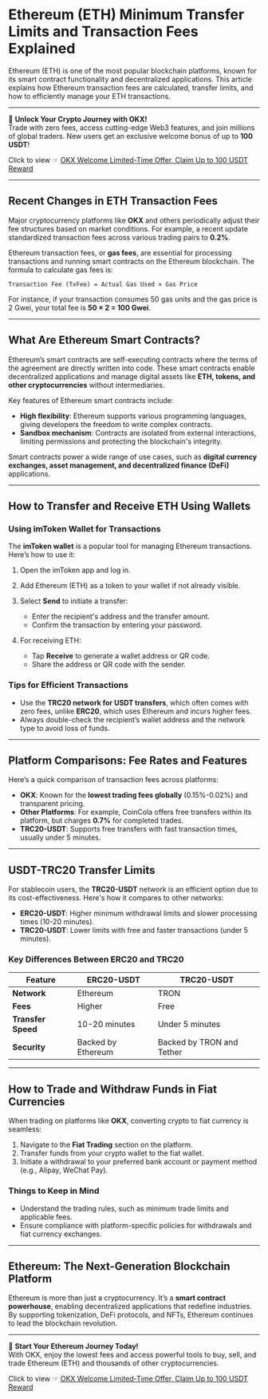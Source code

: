 
# Ethereum (ETH) Minimum Transfer Limits and Transaction Fees Explained

Ethereum (ETH) is one of the most popular blockchain platforms, known for its smart contract functionality and decentralized applications. This article explains how Ethereum transaction fees are calculated, transfer limits, and how to efficiently manage your ETH transactions.

---

🚀 **Unlock Your Crypto Journey with OKX!**  
Trade with zero fees, access cutting-edge Web3 features, and join millions of global traders. New users get an exclusive welcome bonus of up to **100 USDT**!  

Click to view ☞ [OKX Welcome Limited-Time Offer, Claim Up to 100 USDT Reward](https://bit.ly/OKXe)

---

## Recent Changes in ETH Transaction Fees

Major cryptocurrency platforms like **OKX** and others periodically adjust their fee structures based on market conditions. For example, a recent update standardized transaction fees across various trading pairs to **0.2%**.

Ethereum transaction fees, or **gas fees**, are essential for processing transactions and running smart contracts on the Ethereum blockchain. The formula to calculate gas fees is:

```plaintext
Transaction Fee (TxFee) = Actual Gas Used × Gas Price
```

For instance, if your transaction consumes 50 gas units and the gas price is 2 Gwei, your total fee is **50 × 2 = 100 Gwei**.

---

## What Are Ethereum Smart Contracts?

Ethereum’s smart contracts are self-executing contracts where the terms of the agreement are directly written into code. These smart contracts enable decentralized applications and manage digital assets like **ETH, tokens, and other cryptocurrencies** without intermediaries. 

Key features of Ethereum smart contracts include:

- **High flexibility**: Ethereum supports various programming languages, giving developers the freedom to write complex contracts.
- **Sandbox mechanism**: Contracts are isolated from external interactions, limiting permissions and protecting the blockchain's integrity.

Smart contracts power a wide range of use cases, such as **digital currency exchanges, asset management, and decentralized finance (DeFi)** applications.

---

## How to Transfer and Receive ETH Using Wallets

### Using imToken Wallet for Transactions

The **imToken wallet** is a popular tool for managing Ethereum transactions. Here’s how to use it:

1. Open the imToken app and log in.
2. Add Ethereum (ETH) as a token to your wallet if not already visible.
3. Select **Send** to initiate a transfer:
   - Enter the recipient's address and the transfer amount.
   - Confirm the transaction by entering your password.

4. For receiving ETH:
   - Tap **Receive** to generate a wallet address or QR code.
   - Share the address or QR code with the sender.

### Tips for Efficient Transactions

- Use the **TRC20 network for USDT transfers**, which often comes with zero fees, unlike **ERC20**, which uses Ethereum and incurs higher fees.
- Always double-check the recipient’s wallet address and the network type to avoid loss of funds.

---

## Platform Comparisons: Fee Rates and Features

Here’s a quick comparison of transaction fees across platforms:

- **OKX**: Known for the **lowest trading fees globally** (0.15%-0.02%) and transparent pricing.  
- **Other Platforms**: For example, CoinCola offers free transfers within its platform, but charges **0.7%** for completed trades.  
- **TRC20-USDT**: Supports free transfers with fast transaction times, usually under 5 minutes.  

---

## USDT-TRC20 Transfer Limits

For stablecoin users, the **TRC20-USDT** network is an efficient option due to its cost-effectiveness. Here's how it compares to other networks:

- **ERC20-USDT**: Higher minimum withdrawal limits and slower processing times (10-20 minutes).
- **TRC20-USDT**: Lower limits with free and faster transactions (under 5 minutes).

### Key Differences Between ERC20 and TRC20

| **Feature**         | **ERC20-USDT**                | **TRC20-USDT**              |
|----------------------|-------------------------------|-----------------------------|
| **Network**          | Ethereum                     | TRON                        |
| **Fees**             | Higher                       | Free                        |
| **Transfer Speed**   | 10-20 minutes                | Under 5 minutes             |
| **Security**         | Backed by Ethereum           | Backed by TRON and Tether   |

---

## How to Trade and Withdraw Funds in Fiat Currencies

When trading on platforms like **OKX**, converting crypto to fiat currency is seamless:

1. Navigate to the **Fiat Trading** section on the platform.
2. Transfer funds from your crypto wallet to the fiat wallet.
3. Initiate a withdrawal to your preferred bank account or payment method (e.g., Alipay, WeChat Pay).

### Things to Keep in Mind

- Understand the trading rules, such as minimum trade limits and applicable fees.
- Ensure compliance with platform-specific policies for withdrawals and fiat currency exchanges.

---

## Ethereum: The Next-Generation Blockchain Platform

Ethereum is more than just a cryptocurrency. It’s a **smart contract powerhouse**, enabling decentralized applications that redefine industries. By supporting tokenization, DeFi protocols, and NFTs, Ethereum continues to lead the blockchain revolution.

---

🚀 **Start Your Ethereum Journey Today!**  
With OKX, enjoy the lowest fees and access powerful tools to buy, sell, and trade Ethereum (ETH) and thousands of other cryptocurrencies.  

Click to view ☞ [OKX Welcome Limited-Time Offer, Claim Up to 100 USDT Reward](https://bit.ly/OKXe)
